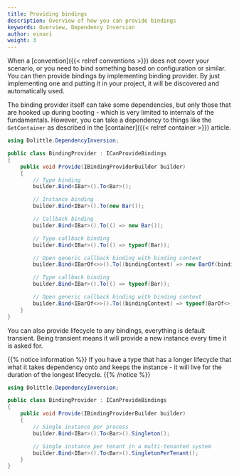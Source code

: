 ```yaml
---
title: Providing bindings
description: Overview of how you can provide bindings
keywords: Overview, Dependency Inversion
author: einari
weight: 3
---
```

When a [convention]({{< relref conventions >}}) does not cover your
scenario, or you need to bind something based on configuration or similar.
You can then provide bindings by implementing binding provider.
By just implementing one and putting it in your project, it will be
discovered and automatically used.

The binding provider itself can take some dependencies, but only
those that are hooked up during booting - which is very limited to
internals of the fundamentals. However, you can take a dependency
to things like the `GetContainer` as described in the [container]({{< relref container >}})
article.

```csharp
using Dolittle.DependencyInversion;

public class BindingProvider : ICanProvideBindings
{
    public void Provide(IBindingProviderBuilder builder)
    {
        // Type binding
        builder.Bind<IBar>().To<Bar>();

        // Instance binding
        builder.Bind<IBar>().To(new Bar());

        // Callback binding
        builder.Bind<IBar>().To(() => new Bar());

        // Type callback binding
        builder.Bind<IBar>().To(() => typeof(Bar));

        // Open generic callback binding with binding context
        builder.Bind<IBarOf<>>().To((bindingContext) => new BarOf(bindingContext.Service));

        // Type callback binding
        builder.Bind<IBar>().To(() => typeof(Bar));

        // Open generic callback binding with binding context
        builder.Bind<IBarOf<>>().To((bindingContext) => typeof(BarOf<>).MakeGenericType(bindingContext.Service));
    }
}
```

You can also provide lifecycle to any bindings, everything is default transient.
Being transient means it will provide a new instance every time it is asked for.

{{% notice information %}}
If you have a type that has a longer lifecycle that what it takes dependency
onto and keeps the instance - it will live for the duration of the longest
lifecycle.
{{% /notice %}}

```csharp
using Dolittle.DependencyInversion;

public class BindingProvider : ICanProvideBindings
{
    public void Provide(IBindingProviderBuilder builder)
    {
        // Single instance per process
        builder.Bind<IBar>().To<Bar>().Singleton();

        // Single instance per tenant in a multi-tenanted system
        builder.Bind<IBar>().To<Bar>().SingletonPerTenant();
    }
}
```
